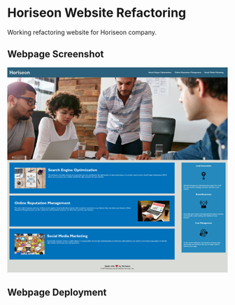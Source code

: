 # Horiseon Website Refactoring
Working refactoring website for Horiseon company.

## Webpage Screenshot
![Webpage Screenshot](./assets/images/screenshot.png)

## Webpage Deployment

